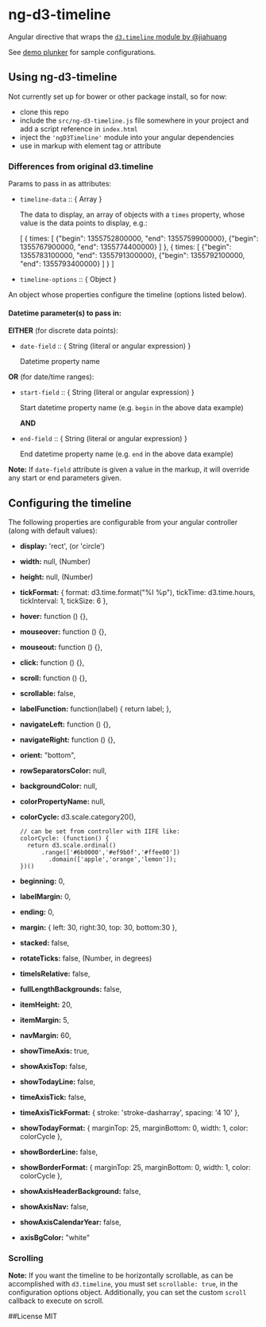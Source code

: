 # ng-d3-timeline

Angular directive that wraps the [`d3.timeline` module by @jiahuang](https://github.com/jiahuang/d3-timeline)

See [demo plunker](http://plnkr.co/edit/atRu85zH9vJkLOzMEe7t?p=preview) for sample configurations.

## Using ng-d3-timeline

Not currently set up for bower or other package install, so for now:

  * clone this repo
  * include the `src/ng-d3-timeline.js` file somewhere in your project and add a script reference in `index.html`
  * inject the `'ngD3Timeline'` module into your angular dependencies
  * use in markup with <ng-d3-timeline> element tag or attribute


### Differences from original d3.timeline

  Params to pass in as attributes:

  * `timeline-data` :: { Array }

    The data to display, an array of objects with a `times` property, whose value is the data points to display, e.g.:

      [
          {
              times: [
                {"begin": 1355752800000, "end": 1355759900000},
                {"begin": 1355767900000, "end": 1355774400000}
            ]
          },
          {
              times: [
                {"begin": 1355783100000, "end": 1355791300000},
                {"begin": 1355792100000, "end": 1355793400000}
              ]
          }
        ]

  * `timeline-options` :: { Object }

  An object whose properties configure the timeline (options listed below).

#### Datetime parameter(s) to pass in:
  
  **EITHER** (for discrete data points):

  * `date-field` :: { String (literal or angular expression) }

  	Datetime property name

  **OR** (for date/time ranges):

  * `start-field` :: { String (literal or angular expression) }

    Start datetime property name (e.g. `begin` in the above data example)

  	**AND**

  * `end-field`   :: { String (literal or angular expression) }

    End datetime property name (e.g. `end` in the above data example)

**Note:** If `date-field` attribute is given a value in the markup, it will override any start or end parameters given.

## Configuring the timeline

The following properties are configurable from your angular controller (along with default values):

  * **display:** 'rect', (or 'circle')
  * **width:** null,     (Number)
  * **height:** null,    (Number)
  * **tickFormat:** {
    format: d3.time.format("%I %p"),
    tickTime: d3.time.hours,
    tickInterval: 1,
    tickSize: 6
  },
  * **hover:** function () {},
  * **mouseover:** function () {},
  * **mouseout:** function () {},
  * **click:** function () {},
  * **scroll:** function () {},
  * **scrollable:** false,
  * **labelFunction:** function(label) { return label; },
  * **navigateLeft:** function () {},
  * **navigateRight:** function () {},
  * **orient:** "bottom",
  * **rowSeparatorsColor:** null,
  * **backgroundColor:** null,
  * **colorPropertyName:** null,
  * **colorCycle:** d3.scale.category20(),

      	// can be set from controller with IIFE like:
      	colorCycle: (function() {
          return d3.scale.ordinal()
              .range(['#6b0000','#ef9b0f','#ffee00'])
                .domain(['apple','orange','lemon']);
      	})()

  * **beginning:** 0,
  * **labelMargin:** 0,
  * **ending:** 0,
  * **margin:** {
    left: 30,
    right:30,
    top: 30,
    bottom:30
  },
  * **stacked:** false,
  * **rotateTicks:** false, (Number, in degrees)
  * **timeIsRelative:** false,
  * **fullLengthBackgrounds:** false,
  * **itemHeight:** 20,
  * **itemMargin:** 5,
  * **navMargin:** 60,
  * **showTimeAxis:** true,
  * **showAxisTop:** false,
  * **showTodayLine:** false,
  * **timeAxisTick:** false,
  * **timeAxisTickFormat:** {
    stroke: 'stroke-dasharray',
    spacing: '4 10'
  },
  * **showTodayFormat:** {
    marginTop: 25,
    marginBottom: 0,
    width: 1,
    color: colorCycle
  },
  * **showBorderLine:** false,
  * **showBorderFormat:** {
    marginTop: 25,
    marginBottom: 0,
    width: 1,
    color: colorCycle
  },
  * **showAxisHeaderBackground:** false,
  * **showAxisNav:** false,
  * **showAxisCalendarYear:** false,
  * **axisBgColor:** "white"


### Scrolling
**Note:** If you want the timeline to be horizontally scrollable, as can be accomplished with `d3.timeline`, you must set `scrollable: true`, in the configuration options object. Additionally, you can set the custom `scroll` callback to execute on scroll.


##License
MIT